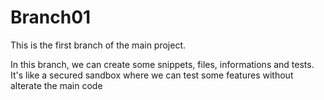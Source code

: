 # Branch01

This is the first branch of the main project.

In this branch, we can create some snippets, files, informations and tests.
It's like a secured sandbox where we can test some features without alterate the main code
